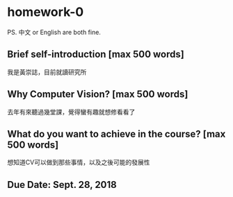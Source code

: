 # homework-0
PS. 中文 or English are both fine.

## Brief self-introduction [max 500 words]
我是黃崇誌，目前就讀研究所

## Why Computer Vision? [max 500 words]
去年有來聽過幾堂課，覺得蠻有趣就想修看看了

## What do you want to achieve in the course? [max 500 words]
想知道CV可以做到那些事情，以及之後可能的發展性

## Due Date: Sept. 28, 2018
